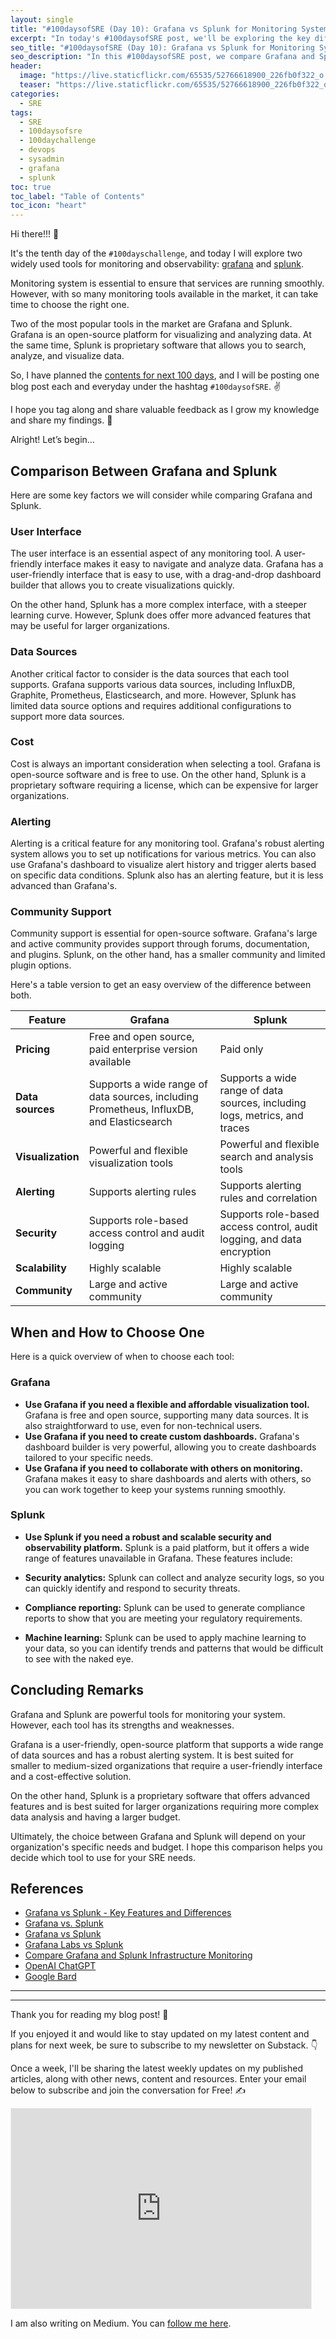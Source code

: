 ```yaml
---
layout: single
title: "#100daysofSRE (Day 10): Grafana vs Splunk for Monitoring System and Applications"
excerpt: "In today's #100daysofSRE post, we'll be exploring the key differences between Grafana and Splunk, two of the most popular tools for monitoring system and application performance. I'll take a closer look at their features, benefits, and drawbacks to help you determine which one is the best fit for your organization."
seo_title: "#100daysofSRE (Day 10): Grafana vs Splunk for Monitoring System and Applications"
seo_description: "In this #100daysofSRE post, we compare Grafana and Splunk, two of the most popular tools for monitoring system and application performance. Discover their features, benefits, and drawbacks to help you decide which one is right for your organization."
header:
  image: "https://live.staticflickr.com/65535/52766618900_226fb0f322_o.png"
  teaser: "https://live.staticflickr.com/65535/52766618900_226fb0f322_o.png"
categories:
  - SRE
tags:
  - SRE
  - 100daysofsre
  - 100daychallenge
  - devops
  - sysadmin
  - grafana
  - splunk
toc: true
toc_label: "Table of Contents"
toc_icon: "heart"
---
```


Hi there!!! 👋

It's the tenth day of the `#100dayschallenge`, and today I will explore two widely used tools for monitoring and observability: [grafana](https://grafana.com/) and [splunk](https://www.splunk.com/).

Monitoring system is essential to ensure that services are running smoothly. However, with so many monitoring tools available in the market, it can take time to choose the right one. 

Two of the most popular tools in the market are Grafana and Splunk. Grafana is an open-source platform for visualizing and analyzing data. At the same time, Splunk is proprietary software that allows you to search, analyze, and visualize data.

So, I have planned the  [contents for next 100 days](https://medium.com/@shantoroy/learning-about-site-reliability-engineering-with-the-100daysofsre-challenge-66380323c0d1), and I will be posting one blog post each and everyday under the hashtag  `#100daysofSRE`. ✌️

I hope you tag along and share valuable feedback as I grow my knowledge and share my findings. 🙌

Alright! Let’s begin…




## Comparison Between Grafana and Splunk

Here are some key factors we will consider while comparing Grafana and Splunk.

###  User Interface

The user interface is an essential aspect of any monitoring tool. A user-friendly interface makes it easy to navigate and analyze data. Grafana has a user-friendly interface that is easy to use, with a drag-and-drop dashboard builder that allows you to create visualizations quickly. 

On the other hand, Splunk has a more complex interface, with a steeper learning curve. However, Splunk does offer more advanced features that may be useful for larger organizations.

###  Data Sources

Another critical factor to consider is the data sources that each tool supports. Grafana supports various data sources, including InfluxDB, Graphite, Prometheus, Elasticsearch, and more. However, Splunk has limited data source options and requires additional configurations to support more data sources.

###  Cost

Cost is always an important consideration when selecting a tool. Grafana is open-source software and is free to use. On the other hand, Splunk is a proprietary software requiring a license, which can be expensive for larger organizations.

###  Alerting

Alerting is a critical feature for any monitoring tool. Grafana's robust alerting system allows you to set up notifications for various metrics. You can also use Grafana's dashboard to visualize alert history and trigger alerts based on specific data conditions. Splunk also has an alerting feature, but it is less advanced than Grafana's.

###  Community Support

Community support is essential for open-source software. Grafana's large and active community provides support through forums, documentation, and plugins. Splunk, on the other hand, has a smaller community and limited plugin options.

Here's a table version to get an easy overview of the difference between both.

| Feature       | Grafana                                                      | Splunk                                                   |
|---------------|--------------------------------------------------------------|----------------------------------------------------------|
| **Pricing**   | Free and open source, paid enterprise version available       | Paid only                                                |
| **Data sources** | Supports a wide range of data sources, including Prometheus, InfluxDB, and Elasticsearch | Supports a wide range of data sources, including logs, metrics, and traces |
| **Visualization** | Powerful and flexible visualization tools                  | Powerful and flexible search and analysis tools          |
| **Alerting**  | Supports alerting rules                                      | Supports alerting rules and correlation                  |
| **Security**  | Supports role-based access control and audit logging         | Supports role-based access control, audit logging, and data encryption |
| **Scalability** | Highly scalable                                              | Highly scalable                                          |
| **Community**  | Large and active community                                    | Large and active community                                |


## When and How to Choose One
Here is a quick overview of when to choose each tool:

### Grafana

-   **Use Grafana if you need a flexible and affordable visualization tool.** Grafana is free and open source, supporting many data sources. It is also straightforward to use, even for non-technical users.
-   **Use Grafana if you need to create custom dashboards.** Grafana's dashboard builder is very powerful, allowing you to create dashboards tailored to your specific needs.
-   **Use Grafana if you need to collaborate with others on monitoring.** Grafana makes it easy to share dashboards and alerts with others, so you can work together to keep your systems running smoothly.

### Splunk

-   **Use Splunk if you need a robust and scalable security and observability platform.** Splunk is a paid platform, but it offers a wide range of features unavailable in Grafana. These features include:

-   **Security analytics:** Splunk can collect and analyze security logs, so you can quickly identify and respond to security threats.
-   **Compliance reporting:** Splunk can be used to generate compliance reports to show that you are meeting your regulatory requirements.
-   **Machine learning:** Splunk can be used to apply machine learning to your data, so you can identify trends and patterns that would be difficult to see with the naked eye.


## Concluding Remarks

Grafana and Splunk are powerful tools for monitoring your system. However, each tool has its strengths and weaknesses. 

Grafana is a user-friendly, open-source platform that supports a wide range of data sources and has a robust alerting system. It is best suited for smaller to medium-sized organizations that require a user-friendly interface and a cost-effective solution. 

On the other hand, Splunk is a proprietary software that offers advanced features and is best suited for larger organizations requiring more complex data analysis and having a larger budget.

Ultimately, the choice between Grafana and Splunk will depend on your organization's specific needs and budget. I hope this comparison helps you decide which tool to use for your SRE needs.

## References
* [Grafana vs Splunk - Key Features and Differences](https://signoz.io/blog/grafana-vs-splunk/)
* [Grafana vs. Splunk](https://www.metricfire.com/blog/grafana-vs-splunk/)
* [Grafana vs Splunk](https://stackshare.io/stackups/grafana-vs-splunk)
* [Grafana Labs vs Splunk](https://www.gartner.com/reviews/market/it-infrastructure-monitoring-tools/compare/grafana-labs-vs-splunk)
* [Compare Grafana and Splunk Infrastructure Monitoring](https://www.g2.com/compare/grafana-vs-splunk-infrastructure-monitoring)
* [OpenAI ChatGPT](https://chat.openai.com/)
* [Google Bard](https://bard.google.com/)



___

___

Thank you for reading my blog post! 🙏

If you enjoyed it and would like to stay updated on my latest content and plans for next week, be sure to subscribe to my newsletter on Substack. 👇

Once a week, I'll be sharing the latest weekly updates on my published articles, along with other news, content and resources. Enter your email below to subscribe and join the conversation for Free! ✍️

<iframe src="https://shantoroy.substack.com/embed" width="480" height="320" style="border:1px solid #EEE; background:white;" frameborder="0" scrolling="no"></iframe>

I am also writing on Medium. You can [follow me here](https://medium.com/@shantoroy).
<!--stackedit_data:
eyJoaXN0b3J5IjpbMTY2MzYyNzk2MV19
-->